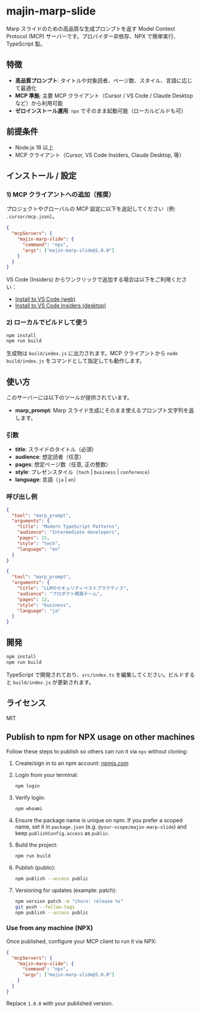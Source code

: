 # majin-marp-slide

Marp スライドのための高品質な生成プロンプトを返す Model Context Protocol (MCP) サーバーです。プロバイダー非依存、NPX で簡単実行、TypeScript 製。

## 特徴

- **高品質プロンプト**: タイトルや対象読者、ページ数、スタイル、言語に応じて最適化
- **MCP 準拠**: 主要 MCP クライアント（Cursor / VS Code / Claude Desktop など）から利用可能
- **ゼロインストール運用**: `npx` でそのまま起動可能（ローカルビルドも可）

## 前提条件

- Node.js 18 以上
- MCP クライアント（Cursor, VS Code Insiders, Claude Desktop, 等）

## インストール / 設定

### 1) MCP クライアントへの追加（推奨）

プロジェクトやグローバルの MCP 設定に以下を追記してください（例: `.cursor/mcp.json`）。

```json
{
  "mcpServers": {
    "majin-marp-slide": {
      "command": "npx",
      "args": ["majin-marp-slide@1.0.0"]
    }
  }
}
```

VS Code (Insiders) からワンクリックで追加する場合は以下をご利用ください：

- [Install to VS Code (web)](https://insiders.vscode.dev/redirect?url=vscode%3Amcp%2Finstall%3F%7B%22name%22%3A%22majin-marp-slide%22%2C%22command%22%3A%22npx%22%2C%22args%22%3A%5B%22majin-marp-slide%401.0.0%22%5D%7D)
- [Install to VS Code Insiders (desktop)](https://insiders.vscode.dev/redirect?url=vscode-insiders%3Amcp%2Finstall%3F%7B%22name%22%3A%22majin-marp-slide%22%2C%22command%22%3A%22npx%22%2C%22args%22%3A%5B%22majin-marp-slide%401.0.0%22%5D%7D)

### 2) ローカルでビルドして使う

```bash
npm install
npm run build
```

生成物は `build/index.js` に出力されます。MCP クライアントから `node build/index.js` をコマンドとして指定しても動作します。

## 使い方

このサーバーには以下のツールが提供されています。

- **marp_prompt**: Marp スライド生成にそのまま使えるプロンプト文字列を返します。

### 引数

- **title**: スライドのタイトル（必須）
- **audience**: 想定読者（任意）
- **pages**: 想定ページ数（任意, 正の整数）
- **style**: プレゼンスタイル（`tech` | `business` | `conference`）
- **language**: 言語（`ja` | `en`）

### 呼び出し例

```json
{
  "tool": "marp_prompt",
  "arguments": {
    "title": "Modern TypeScript Patterns",
    "audience": "Intermediate developers",
    "pages": 15,
    "style": "tech",
    "language": "en"
  }
}
```

```json
{
  "tool": "marp_prompt",
  "arguments": {
    "title": "LLMのセキュリティベストプラクティス",
    "audience": "プロダクト開発チーム",
    "pages": 12,
    "style": "business",
    "language": "ja"
  }
}
```

## 開発

```bash
npm install
npm run build
```

TypeScript で開発されており、`src/index.ts` を編集してください。ビルドすると `build/index.js` が更新されます。

## ライセンス

MIT

## Publish to npm for NPX usage on other machines

Follow these steps to publish so others can run it via `npx` without cloning:

1. Create/sign in to an npm account: [npmjs.com](https://www.npmjs.com/)
2. Login from your terminal:

   ```bash
   npm login
   ```

3. Verify login:

   ```bash
   npm whoami
   ```

4. Ensure the package name is unique on npm. If you prefer a scoped name, set it in `package.json` (e.g. `@your-scope/majin-marp-slide`) and keep `publishConfig.access` as `public`.
5. Build the project:

   ```bash
   npm run build
   ```

6. Publish (public):

   ```bash
   npm publish --access public
   ```

7. Versioning for updates (example: patch):

   ```bash
   npm version patch -m "chore: release %s"
   git push --follow-tags
   npm publish --access public
   ```

### Use from any machine (NPX)

Once published, configure your MCP client to run it via NPX:

```json
{
  "mcpServers": {
    "majin-marp-slide": {
      "command": "npx",
      "args": ["majin-marp-slide@1.0.0"]
    }
  }
}
```

Replace `1.0.0` with your published version.
